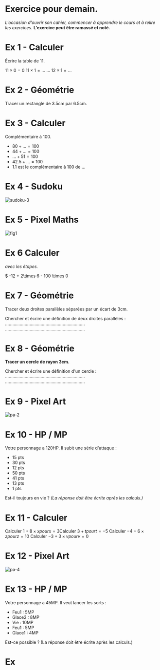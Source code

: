 # Exercice pour demain.

*L'occasion d'ouvrir son cahier, commencer à apprendre le cours et à relire les exercices.*
**L'exercice peut être ramassé et noté.**

# Ex 1 - Calculer
Écrire la table de 11.

$11 \times 0 = 0$
$11 \times 1 = ...$
...
$12 \times 1 = ...$

# Ex 2 - Géométrie
Tracer un rectangle de 3.5cm par 6.5cm.

# Ex 3 - Calculer
Complémentaire à 100.

* $80 + ... = 100$
* $44 + ... = 100$
* $... + 51 = 100$
* $42.5 + ... = 100$
* 1.1 est le complémentaire à 100 de ...

# Ex 4 - Sudoku

![sudoku-3]()

# Ex 5 - Pixel Maths

![fig1]()

# Ex 6  Calculer 
*avec les étapes.*

$ -12 + 2\times 6 - 100 \times 0

# Ex 7 - Géométrie

Tracer deux droites parallèles séparées par un écart de 3cm.

Chercher et écrire une définition de deux droites parallèles : 
.................................................................
.................................................................

# Ex 8 - Géométrie

**Tracer un cercle de rayon 3cm.**

Chercher et écrire une définition d'un cercle : 
.................................................................
.................................................................

# Ex 9 - Pixel Art

![pa-2]()

# Ex 10 - HP / MP

Votre personnage a 120HP. Il subit une série d'attaque : 
* 15 pts
* 30 pts 
* 12 pts
* 50 pts
* 41 pts
* 13 pts
* 1 pts

Est-il toujours en vie ? 
*(La réponse doit être écrite après les calculs.)*


# Ex 11 - Calculer

Calculer $1 + 8 \times x pour x = 3​$
Calculer $3 + t pour t=−5$
Calculer $−4 + 6 \times z pour z = 10$
Calculer $−3 + 3 \times v pour v=0$

# Ex 12 - Pixel Art

![pa-4]()

# Ex 13 - HP / MP

Votre personnage a 45MP. Il veut lancer les sorts : 
* Feu1 : 5MP
* Glace2 : 8MP 
* Vie : 10MP
* Feu1 : 5MP
* Glace1 : 4MP

Est-ce possible ?
(La réponse doit être écrite après les calculs.)

# Ex 



